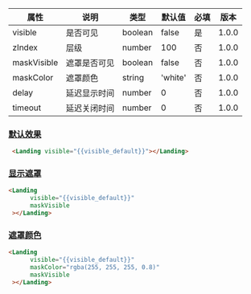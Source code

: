 | 属性 | 说明 | 类型 | 默认值 | 必填 | 版本 |
| - | - | - | - | - | - |
| visible | 是否可见 | boolean | false | 是 | 1.0.0 |
| zIndex | 层级 | number | 100 | 否 | 1.0.0 |
| maskVisible | 遮罩是否可见 | boolean | false | 否 | 1.0.0 |
| maskColor | 遮罩颜色 | string | 'white' | 否 | 1.0.0 |
| delay | 延迟显示时间 | number | 0 | 否 | 1.0.0 |
| timeout | 延迟关闭时间 | number | 0 | 否 | 1.0.0 |

### [默认效果](#默认效果)

```html
 <Landing visible="{{visible_default}}"></Landing>
```

### [显示遮罩](#显示遮罩)

```html
<Landing 
      visible="{{visible_default}}"
      maskVisible
 ></Landing>
```

### [遮罩颜色](#遮罩颜色)

```html
<Landing 
      visible="{{visible_default}}"
      maskColor="rgba(255, 255, 255, 0.8)"
      maskVisible
 ></Landing>
```